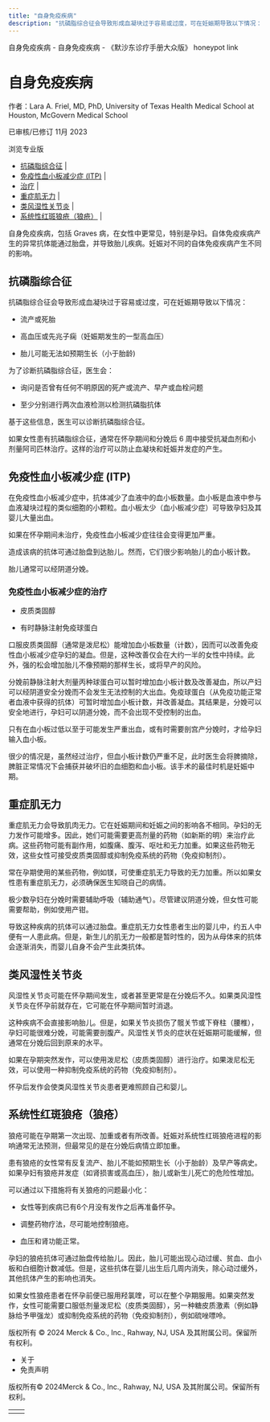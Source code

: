 ```yaml
---
title: "自身免疫疾病"
description: "抗磷脂综合征会导致形成血凝块过于容易或过度，可在妊娠期导致以下情况："
---
```


﻿自身免疫疾病 \- 自身免疫疾病 \- 《默沙东诊疗手册大众版》 honeypot link

# 自身免疫疾病

作者：Lara A. Friel, MD, PhD, University of Texas Health Medical School at Houston,
McGovern Medical School

已审核/已修订 11月 2023

浏览专业版

- [抗磷脂综合征](#抗磷脂综合征_v37573385_zh) \|
- [免疫性血小板减少症 (ITP)](#免疫性血小板减少症-(ITP)_v37573407_zh) \|
- [治疗](#治疗_v37573414_zh) \|
- [重症肌无力](#重症肌无力_v37573425_zh) \|
- [类风湿性关节炎](#类风湿性关节炎_v37573431_zh) \|
- [系统性红斑狼疮（狼疮）](#系统性红斑狼疮（狼疮）_v37573437_zh) \|

自身免疫疾病，包括 Graves 病，在女性中更常见，特别是孕妇。自体免疫疾病产生的异常抗体能通过胎盘，并导致胎儿疾病。妊娠对不同的自体免疫疾病产生不同的影响。

## 抗磷脂综合征

抗磷脂综合征会导致形成血凝块过于容易或过度，可在妊娠期导致以下情况：

- 流产或死胎

- 高血压或先兆子痫（妊娠期发生的一型高血压）

- 胎儿可能无法如预期生长（小于胎龄)


为了诊断抗磷脂综合征，医生会：

- 询问是否曾有任何不明原因的死产或流产、早产或血栓问题

- 至少分别进行两次血液检测以检测抗磷脂抗体


基于这些信息，医生可以诊断抗磷脂综合征。

如果女性患有抗磷脂综合征，通常在怀孕期间和分娩后 6 周中接受抗凝血剂和小剂量阿司匹林治疗。这样的治疗可以防止血凝块和妊娠并发症的产生。

## 免疫性血小板减少症 (ITP)

在免疫性血小板减少症中，抗体减少了血液中的血小板数量。血小板是血液中参与血液凝块过程的类似细胞的小颗粒。血小板太少（血小板减少症）可导致孕妇及其婴儿大量出血。

如果在怀孕期间未治疗，免疫性血小板减少症往往会变得更加严重。

造成该病的抗体可通过胎盘到达胎儿。然而，它们很少影响胎儿的血小板计数。

胎儿通常可以经阴道分娩。

### 免疫性血小板减少症的治疗

- 皮质类固醇

- 有时静脉注射免疫球蛋白


口服皮质类固醇（通常是泼尼松）能增加血小板数量（计数），因而可以改善免疫性血小板减少症孕妇的凝血。但是，这种改善仅会在大约一半的女性中持续。此外，强的松会增加胎儿不像预期的那样生长，或将早产的风险。

分娩前静脉注射大剂量丙种球蛋白可以暂时增加血小板计数及改善凝血，所以产妇可以经阴道安全分娩而不会发生无法控制的大出血。免疫球蛋白（从免疫功能正常者血液中获得的抗体）可暂时增加血小板计数，并改善凝血。其结果是，分娩可以安全地进行，孕妇可以阴道分娩，而不会出现不受控制的出血。

只有在血小板过低以至于可能发生严重出血，或有时需要剖宫产分娩时，才给孕妇输入血小板。

很少的情况是，虽然经过治疗，但血小板计数仍严重不足，此时医生会将脾摘除，脾脏正常情况下会捕获并破坏旧的血细胞和血小板。该手术的最佳时机是妊娠中期。

## 重症肌无力

重症肌无力会导致肌肉无力。它在妊娠期间和妊娠之间的影响各不相同。孕妇的无力发作可能增多。因此，她们可能需要更高剂量的药物（如新斯的明）来治疗此病。这些药物可能有副作用，如腹痛、腹泻、呕吐和无力加重。如果这些药物无效，这些女性可接受皮质类固醇或抑制免疫系统的药物（免疫抑制剂）。

常在孕期使用的某些药物，例如镁，可使重症肌无力导致的无力加重。所以如果女性患有重症肌无力，必须确保医生知晓自己的病情。

极少数孕妇在分娩时需要辅助呼吸（辅助通气）。尽管建议阴道分娩，但女性可能需要帮助，例如使用产钳。

导致这种疾病的抗体可以通过胎盘。重症肌无力女性患者生出的婴儿中，约五人中便有一人患此病。但是，新生儿的肌无力一般都是暂时性的，因为从母体来的抗体会逐渐消失，而婴儿自身不会产生此类抗体。

## 类风湿性关节炎

风湿性关节炎可能在怀孕期间发生，或者甚至更常是在分娩后不久。如果类风湿性关节炎在怀孕前就存在，它可能在怀孕期间暂时消退。

这种疾病不会直接影响胎儿。但是，如果关节炎损伤了髋关节或下脊柱（腰椎），孕妇可能很难分娩，可能需要剖腹产。风湿性关节炎的症状在妊娠期可能缓解，但通常在分娩后回到原来的水平。

如果在孕期突然发作，可以使用泼尼松（皮质类固醇）进行治疗。如果泼尼松无效，可以使用一种抑制免疫系统的药物（免疫抑制剂）。

怀孕后发作会使类风湿性关节炎患者更难照顾自己和婴儿。

## 系统性红斑狼疮（狼疮）

狼疮可能在孕期第一次出现、加重或者有所改善。妊娠对系统性红斑狼疮进程的影响通常无法预测，但最常见的是在分娩后病情立即加重。

患有狼疮的女性常有反复流产、胎儿不能如预期生长（小于胎龄）及早产等病史。如果孕妇有狼疮并发症（如肾损害或高血压），胎儿或新生儿死亡的危险性增加。

可以通过以下措施将有关狼疮的问题最小化：

- 女性等到疾病已有6个月没有发作之后再准备怀孕。

- 调整药物疗法，尽可能地控制狼疮。

- 血压和肾功能正常。


孕妇的狼疮抗体可通过胎盘传给胎儿。因此，胎儿可能出现心动过缓、贫血、血小板和白细胞计数减低。但是，这些抗体在婴儿出生后几周内消失，除心动过缓外，其他抗体产生的影响也消失。

如果女性狼疮患者在怀孕前便已服用羟氯喹，可以在整个孕期服用。如果突然发作，女性可能需要口服低剂量泼尼松（皮质类固醇），另一种糖皮质激素（例如静脉给予甲强龙）或抑制免疫系统的药物（免疫抑制剂），例如硫唑嘌呤。



版权所有 © 2024
Merck & Co., Inc., Rahway, NJ, USA 及其附属公司。保留所有权利。

- 关于
- 免责声明

版权所有© 2024Merck & Co., Inc., Rahway, NJ, USA 及其附属公司。保留所有权利。

|     |     |
| --- | --- |
|  |  |